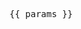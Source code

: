 <script setup>
import { useData } from 'vitepress'
const { params } = useData()
console.log(params.value)
</script>

<pre>{{ params }}</pre>
<!-- @content -->
